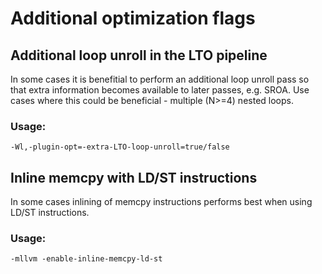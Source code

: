 Additional optimization flags
=============================

## Additional loop unroll in the LTO pipeline
In some cases it is benefitial to perform an additional loop unroll pass so that extra information becomes available to later passes, e.g. SROA.
Use cases where this could be beneficial - multiple (N>=4) nested loops.

### Usage:
    -Wl,-plugin-opt=-extra-LTO-loop-unroll=true/false

## Inline memcpy with LD/ST instructions
In some cases inlining of memcpy instructions performs best when using LD/ST instructions.

### Usage:
    -mllvm -enable-inline-memcpy-ld-st
